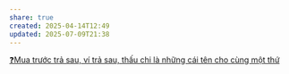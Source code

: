 ```yaml
---
share: true
created: 2025-04-14T12:49
updated: 2025-07-09T21:38
---
```

[❓Mua trước trả sau, ví trả sau, thấu chi là những cái tên cho cùng một thứ](../../../../%E2%9A%A1Hi%E1%BB%83u%20bi%E1%BA%BFt%20s%C3%A2u/T%E1%BB%95%20ch%E1%BB%A9c%20t%C3%A0i%20ch%C3%ADnh/T%E1%BB%95%20ch%E1%BB%A9c%20t%C3%ADn%20d%E1%BB%A5ng/T%E1%BB%95%20ch%E1%BB%A9c%20t%C3%ADn%20d%E1%BB%A5ng%20phi%20ng%C3%A2n%20h%C3%A0ng/%E2%9D%93Mua%20tr%C6%B0%E1%BB%9Bc%20tr%E1%BA%A3%20sau,%20v%C3%AD%20tr%E1%BA%A3%20sau,%20th%E1%BA%A5u%20chi%20l%C3%A0%20nh%E1%BB%AFng%20c%C3%A1i%20t%C3%AAn%20cho%20c%C3%B9ng%20m%E1%BB%99t%20th%E1%BB%A9.md)
